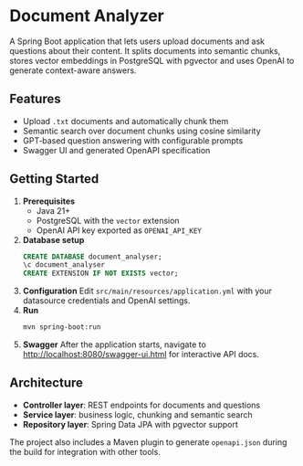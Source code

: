 # Document Analyzer

A Spring Boot application that lets users upload documents and ask questions about their content. It splits documents into semantic chunks, stores vector embeddings in PostgreSQL with pgvector and uses OpenAI to generate context-aware answers.

## Features
- Upload `.txt` documents and automatically chunk them
- Semantic search over document chunks using cosine similarity
- GPT‑based question answering with configurable prompts
- Swagger UI and generated OpenAPI specification

## Getting Started
1. **Prerequisites**
   - Java 21+
   - PostgreSQL with the `vector` extension
   - OpenAI API key exported as `OPENAI_API_KEY`
2. **Database setup**
   ```sql
   CREATE DATABASE document_analyser;
   \c document_analyser
   CREATE EXTENSION IF NOT EXISTS vector;
   ```
3. **Configuration**
   Edit `src/main/resources/application.yml` with your datasource credentials and OpenAI settings.
4. **Run**
   ```bash
   mvn spring-boot:run
   ```
5. **Swagger**
   After the application starts, navigate to [http://localhost:8080/swagger-ui.html](http://localhost:8080/swagger-ui.html) for interactive API docs.

## Architecture
- **Controller layer**: REST endpoints for documents and questions
- **Service layer**: business logic, chunking and semantic search
- **Repository layer**: Spring Data JPA with pgvector support

The project also includes a Maven plugin to generate `openapi.json` during the build for integration with other tools.